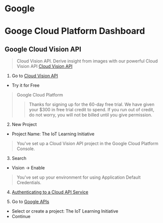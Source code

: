 # Google

# Googe Cloud Platform Dashboard

## Google Cloud Vision API

> Cloud Vision API. Derive insight from images with our powerful Cloud Vision API [Cloud Vision API](https://cloud.google.com/vision/)

1. Go to [Cloud Vision API](https://cloud.google.com/vision/)
  - Try it for Free

> Google Cloud Platform
> > Thanks for signing up for the 60-day free trial. We have given your $300 in free trial credit to spend. If you run out of credit, do not worry, you will not be billed until you give permission.

2. New Project
  - Project Name: The IoT Learning Initiative

> You've set up a Cloud Vision API project in the Google Cloud Platform Console.

3. Search
  - Vision -> Enable

> You've set up your environment for using Application Default Credentials.

4. [Authenticating to a Cloud API Service](https://cloud.google.com/vision/docs/auth-template/cloud-api-auth#set_up_an_api_key)

5. Go to [Google APIs](https://console.developers.google.com/projectselector/apis/credentials)
  - Select or create a project: The IoT Learning Initiative
  - Continue